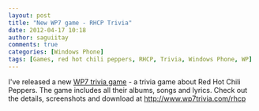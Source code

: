 ```yaml
---
layout: post
title: "New WP7 game - RHCP Trivia"
date: 2012-04-17 10:18
author: saguiitay
comments: true
categories: [Windows Phone]
tags: [Games, red hot chili peppers, RHCP, Trivia, Windows Phone, WP]
---
```

I've released a new [WP7 trivia game](http://www.wp7trivia.com) - a trivia game about Red Hot Chili Peppers. The game includes all their albums, songs and lyrics. Check out the details, screenshots and download at <http://www.wp7trivia.com/rhcp>

